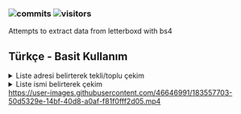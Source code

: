 ### ![commits](https://img.shields.io/github/last-commit/FastFingertips/letterboxd-list) ![visitors](https://visitor-badge.laobi.icu/badge?page_id=FastFingertips.letterboxd-list) 
Attempts to extract data from letterboxd with bs4<br>

## Türkçe - Basit Kullanım
<details><summary>Liste adresi belirterek tekli/toplu çekim</summary>
Liste adreslerinı tanımla, her yeni adres için enter'ı tuşla:
<br><code>[>]: https://letterboxd.com/crew/list/best-movie-posters-of-2021/</code>
<br><code>[>]: https://letterboxd.com/crew/list/2021-most-popular-films-by-bipoc-directors/</code>
<br><code>[>]: https://letterboxd.com/crew/list/drawn-into-2022-ten-animated-features-to/</code>
<br>Listeleriniz tükendiğinde son girişe "." gönderin. Veya son liste adresinizin sonunda "." kullanın:
<br><code>[>]: .</code> 
<br><code>[>]: https://letterboxd.com/crew/list/drawn-into-2022-ten-animated-features-to/.</code>
<br>Belirttiğiniz listelerin otomatik olarak onaylanması için ".." çift nokta kullanabilirsiniz:
<br><code>[>]: ..</code>
<br><code>[>]: https://letterboxd.com/crew/list/drawn-into-2022-ten-animated-features-to/..</code>
</details>

<details><summary>Liste ismi belirterek çekim</summary>
Liste arama modunu kullanabilmek için girişiniz "?" soru işaretiyle başlamalıdır.
<br>Sonrasında gelen yazı aramak istediğiniz parametre olmalıdır örneğin "Crime Movies" veya "Samurai Movies" gibi.
<br>Örnek bir sorgu:
<br><code>[>]: ?crime movies</code> Tüm crime movies içeren listeleri bulacak ve çekim listesine eklemeye devam edecektir.
<br><code>[>]: ?crime movies!10</code> Burada "!" ünlem belirterek çekim sınırını belirledik. İlk 10 liste olarak ayarlandı.
<br><code>[>]: ?crime movies!10.</code> Eğer bir sorgu sonunda "." nokta kullanacak olursanız eklenen listelerin tümünü otomatik onaylayacaktır.
</details

https://user-images.githubusercontent.com/46646991/183557703-50d5329e-14bf-40d8-a0af-f81f0fff2d05.mp4
